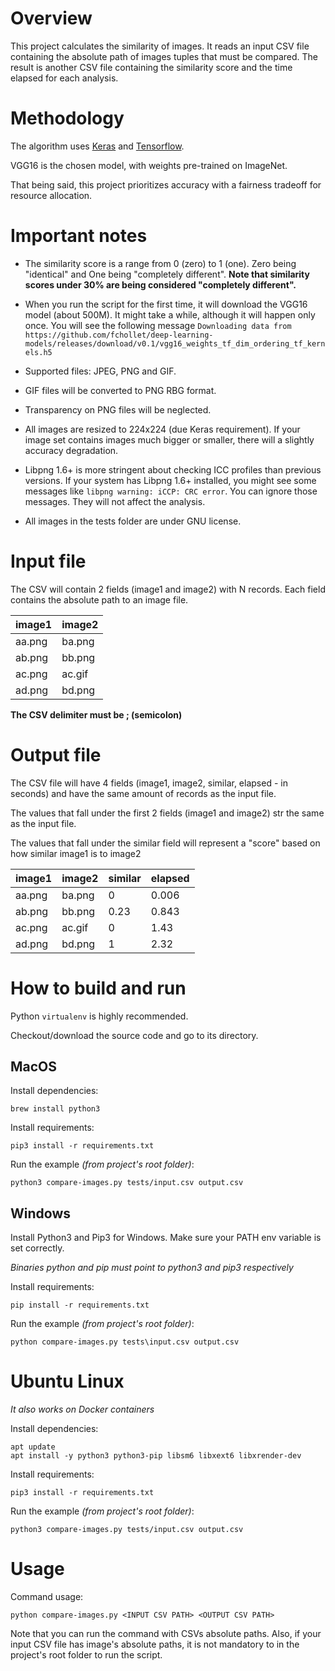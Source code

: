 # Overview

This project calculates the similarity of images. It reads an input CSV file containing the absolute path of images tuples that must be compared. The result is another CSV file containing the similarity score and the time elapsed for each analysis.

# Methodology

The algorithm uses [Keras](https://keras.io/) and [Tensorflow](https://www.tensorflow.org/).

VGG16 is the chosen model, with weights pre-trained on ImageNet.

That being said, this project prioritizes accuracy with a fairness tradeoff for resource allocation.

# Important notes

* The similarity score is a range from 0 (zero) to 1 (one). Zero being "identical" and One being "completely different". **Note that similarity scores under 30% are being considered "completely different".**

* When you run the script for the first time, it will download the VGG16 model (about 500M). It might take a while, although it will happen only once. You will see the following message `Downloading data from https://github.com/fchollet/deep-learning-models/releases/download/v0.1/vgg16_weights_tf_dim_ordering_tf_kernels.h5`

* Supported files: JPEG, PNG and GIF.

* GIF files will be converted to PNG RBG format.

* Transparency on PNG files will be neglected.

* All images are resized to 224x224 (due Keras requirement). If your image set contains images much bigger or smaller, there will a slightly accuracy degradation. 

* Libpng 1.6+ is more stringent about checking ICC profiles than previous versions. If your system has Libpng 1.6+ installed, you might see some messages like `libpng warning: iCCP: CRC error`. You can ignore those messages. They will not affect the analysis.

* All images in the tests folder are under GNU license.

# Input file

The CSV will contain 2 fields (image1 and image2) with N records. Each field contains the absolute path to an image file.

| image1 |  image2 |
|--------|---------|
| aa.png |  ba.png |
| ab.png |  bb.png |
| ac.png |  ac.gif |
| ad.png |  bd.png |

**The CSV delimiter must be ; (semicolon)**

# Output file

The CSV file will have 4 fields (image1, image2, similar, elapsed - in seconds) and have the same amount of records as the input file.

The values that fall under the first 2 fields (image1 and image2) str the same as the input file.

The values that fall under the similar field will represent a "score" based on how similar image1 is to image2

| image1 |  image2 | similar | elapsed  |
|--------|---------| ------- | -------- |
| aa.png |  ba.png | 0       | 0.006    |
| ab.png |  bb.png | 0.23    | 0.843    |
| ac.png |  ac.gif | 0       | 1.43     |
| ad.png |  bd.png | 1       | 2.32     |


# How to build and run

Python `virtualenv` is highly recommended.

Checkout/download the source code and go to its directory.

## MacOS

Install dependencies:

```
brew install python3
```

Install requirements:

```
pip3 install -r requirements.txt
```

Run the example *(from project's root folder)*:

```
python3 compare-images.py tests/input.csv output.csv
```

## Windows

Install Python3 and Pip3 for Windows. Make sure your PATH env variable is set correctly.

*Binaries python and pip must point to python3 and pip3 respectively*

Install requirements:

```
pip install -r requirements.txt
```

Run the example *(from project's root folder)*:

```
python compare-images.py tests\input.csv output.csv
```

# Ubuntu Linux

*It also works on Docker containers*

Install dependencies:

```
apt update
apt install -y python3 python3-pip libsm6 libxext6 libxrender-dev
```

Install requirements:

```
pip3 install -r requirements.txt
```

Run the example *(from project's root folder)*:

```
python3 compare-images.py tests/input.csv output.csv
```

# Usage

Command usage:

```
python compare-images.py <INPUT CSV PATH> <OUTPUT CSV PATH>
```

Note that you can run the command with CSVs absolute paths. Also, if your input CSV file has image's absolute paths, it is not mandatory to in the project's root folder to run the script.